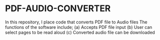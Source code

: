 # PDF-AUDIO-CONVERTER
In this repository, I place code that converts PDF file to Audio files
The functions of the software include;
(a) Accepts PDF file input
(b) User can select pages to be read aloud
(c) Converted audio file can be downloaded
